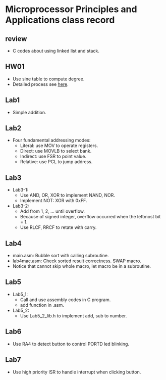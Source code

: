 Microprocessor Principles and Applications class record
===
## review
+ C codes about using linked list and stack.

## HW01
+ Use sine table to compute degree.
+ Detailed process see [here](https://github.com/aben20807/microprocessor_principles_and_applications/blob/master/HW01.X/F74046284_HW1_report.pdf).

## Lab1
+ Simple addition.

## Lab2
+ Four fundamental addressing modes:
    + Literal:  use MOV to operate registers.
    + Direct:   use MOVLB to select bank.
    + Indirect: use FSR to point value.
    + Relative: use PCL to jump address.

## Lab3
+ Lab3-1:
    + Use AND, OR, XOR to implement NAND, NOR.
    + Implement NOT: XOR with 0xFF.
+ Lab3-2:
    + Add from 1, 2, ... until overflow.
    + Because of signed integer, overflow occurred when the leftmost bit = 1.
    + Use RLCF, RRCF to retate with carry.

## Lab4
+ main.asm:     Bubble sort with calling subroutine.
+ lab4mac.asm:  Check sorted result correctness. SWAP macro.
+ Notice that cannot skip whole macro, let macro be in a subroutine.

## Lab5
+ Lab5_1:
    + Call and use assembly codes in C program.
    + add function in .asm.
+ Lab5_2:
    + Use Lab5_2_lib.h to implement add, sub to number.

## Lab6
+ Use RA4 to detect button to control PORTD led blinking.

## Lab7
+ Use high priority ISR to handle interrupt when clicking button.
